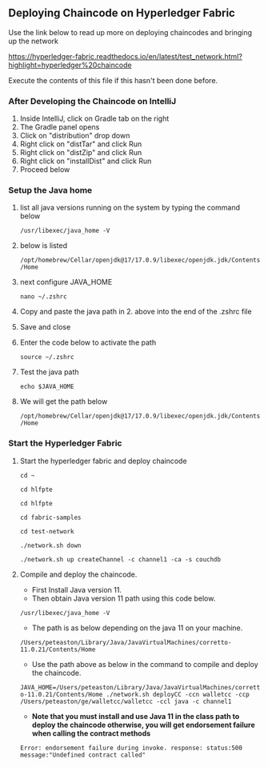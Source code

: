 ## Deploying Chaincode on Hyperledger Fabric 

Use the link below to read up more on deploying chaincodes and bringing up the network


https://hyperledger-fabric.readthedocs.io/en/latest/test_network.html?highlight=hyperledger%20chaincode

Execute the contents of this file if this hasn't been done before.

### After Developing the Chaincode on IntelliJ

1. Inside IntelliJ, click on Gradle tab on the right
2. The Gradle panel opens
3. Click on "distribution" drop down
4. Right click on "distTar" and click Run
5. Right click on "distZip" and click Run
6. Right click on "installDist" and click Run
7. Proceed below

### Setup the Java home
1. list all java versions running on the system by typing the command below
    
    ```/usr/libexec/java_home -V```
2. below is listed
    
    ```/opt/homebrew/Cellar/openjdk@17/17.0.9/libexec/openjdk.jdk/Contents/Home```
3. next configure JAVA_HOME
    
    ```nano ~/.zshrc```
4. Copy and paste the java path in 2. above into the end of the .zshrc file
5. Save and close
6. Enter the code below to activate the path
    
    ```source ~/.zshrc```
7. Test the java path
    
    ```echo $JAVA_HOME```
8. We will get the path below
    
    ```/opt/homebrew/Cellar/openjdk@17/17.0.9/libexec/openjdk.jdk/Contents/Home```


### Start the Hyperledger Fabric
1. Start the hyperledger fabric and deploy chaincode

    ```cd ~```
    
    
    ```cd hlfpte```

    
    ```cd hlfpte```
    
    
    ```cd fabric-samples```
    
    
    ```cd test-network```

    
    ```./network.sh down```
    
    
    ```./network.sh up createChannel -c channel1 -ca -s couchdb ```
    
2. Compile and deploy the chaincode. 

    - First Install Java version 11.
    - Then obtain Java version 11 path using this code below.

    ```/usr/libexec/java_home -V```

    - The path is as below depending on the java 11 on your machine.
    
    ```/Users/peteaston/Library/Java/JavaVirtualMachines/corretto-11.0.21/Contents/Home```
    
    - Use the path above as below in the command to compile and deploy the chaincode.

    ```JAVA_HOME=/Users/peteaston/Library/Java/JavaVirtualMachines/corretto-11.0.21/Contents/Home ./network.sh deployCC -ccn walletcc -ccp /Users/peteaston/ge/walletcc/walletcc -ccl java -c channel1```
    
    - **Note that you must install and use Java 11 in the class path to deploy the chaincode otherwise, you will get endorsement failure when calling the contract methods**

    ```Error: endorsement failure during invoke. response: status:500 message:"Undefined contract called"```